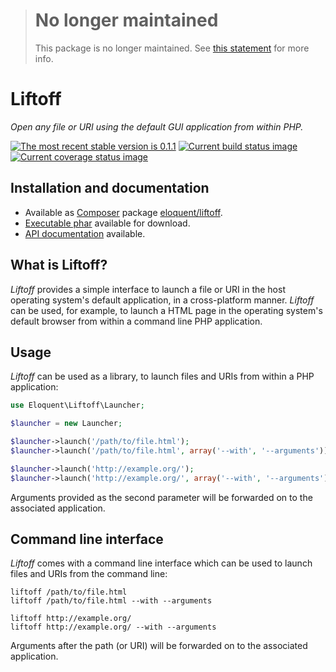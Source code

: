 > # No longer maintained
>
> This package is no longer maintained. See [this statement] for more info.
>
> [this statement]: https://gist.github.com/ezzatron/713a548735febe3d76f8ca831bc895c0

# Liftoff

*Open any file or URI using the default GUI application from within PHP.*

[![The most recent stable version is 0.1.1][version-image]][Semantic versioning]
[![Current build status image][build-image]][Current build status]
[![Current coverage status image][coverage-image]][Current coverage status]

## Installation and documentation

- Available as [Composer] package [eloquent/liftoff].
- [Executable phar] available for download.
- [API documentation] available.

## What is Liftoff?

*Liftoff* provides a simple interface to launch a file or URI in the host
operating system's default application, in a cross-platform manner. *Liftoff*
can be used, for example, to launch a HTML page in the operating system's
default browser from within a command line PHP application.

## Usage

*Liftoff* can be used as a library, to launch files and URIs from within a PHP
application:

```php
use Eloquent\Liftoff\Launcher;

$launcher = new Launcher;

$launcher->launch('/path/to/file.html');
$launcher->launch('/path/to/file.html', array('--with', '--arguments'));

$launcher->launch('http://example.org/');
$launcher->launch('http://example.org/', array('--with', '--arguments'));
```

Arguments provided as the second parameter will be forwarded on to the
associated application.

## Command line interface

*Liftoff* comes with a command line interface which can be used to launch files
and URIs from the command line:

    liftoff /path/to/file.html
    liftoff /path/to/file.html --with --arguments

    liftoff http://example.org/
    liftoff http://example.org/ --with --arguments

Arguments after the path (or URI) will be forwarded on to the associated
application.

<!-- References -->

[Executable phar]: http://lqnt.co/liftoff/liftoff

[API documentation]: http://lqnt.co/liftoff/artifacts/documentation/api/
[Composer]: http://getcomposer.org/
[build-image]: http://img.shields.io/travis/eloquent/liftoff/develop.svg "Current build status for the develop branch"
[Current build status]: https://travis-ci.org/eloquent/liftoff
[coverage-image]: http://img.shields.io/coveralls/eloquent/liftoff/develop.svg "Current test coverage for the develop branch"
[Current coverage status]: https://coveralls.io/r/eloquent/liftoff
[eloquent/liftoff]: https://packagist.org/packages/eloquent/liftoff
[Semantic versioning]: http://semver.org/
[version-image]: http://img.shields.io/:semver-0.1.1-yellow.svg "This project uses semantic versioning"
